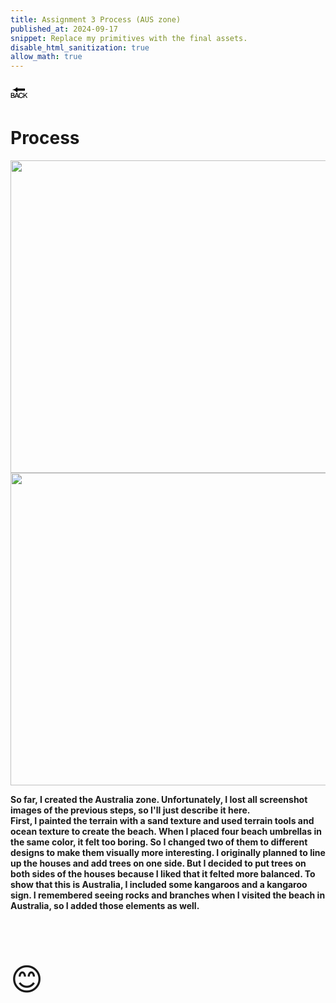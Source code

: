 ```yaml
---
title: Assignment 3 Process (AUS zone)
published_at: 2024-09-17
snippet: Replace my primitives with the final assets.
disable_html_sanitization: true
allow_math: true
---
```



<a href="https://julienoh000-dms1-blog-83.deno.dev/" style="text-decoration: none; color: black;"><span style="font-size: 30px;">🔙</span></a>


# Process

<img src="auspro1.png" width="800" height="500">
<img src="auspro2.png" width="800" height="500">



**So far, I created the Australia zone. Unfortunately, I lost all screenshot images of the previous steps, so I'll just describe it here. <br> First, I painted the terrain with a sand texture and used terrain tools and ocean texture to create the beach. When I placed four beach umbrellas in the same color, it felt too boring. So I changed two of them to different designs to make them visually more interesting. I originally planned to line up the houses and add trees on one side. But I decided to put trees on both sides of the houses because I liked that it felted more balanced. To show that this is Australia, I included some kangaroos and a kangaroo sign. I remembered seeing rocks and branches when I visited the beach in Australia, so I added those elements as well.**

<br>
<br>
<br>


<span style="font-size: 50px;">😊</span>